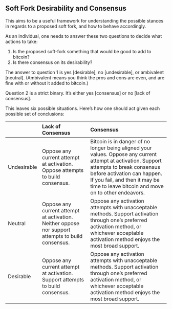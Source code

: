 ## Soft Fork Desirability and Consensus

This aims to be a useful framework for understanding the possible stances in regards to a proposed soft fork, and how to behave accordingly.

As an individual, one needs to answer these two questions to decide what actions to take:
1. Is the proposed soft-fork something that would be good to add to bitcoin?
2. Is there consensus on its desirability?

The answer to question 1 is yes [desirable], no [undesirable], or ambivalent [neutral]. (Ambivalent means you think the pros and cons are even, and are fine with or without it added to bitcoin.)

Question 2 is a strict binary. It’s either yes [consensus] or no [lack of consensus].

This leaves six possible situations. Here’s how one should act given each possible set of conclusions:

||Lack of Consensus|Consensus| 
|:-|:-|:-|
|Undesirable|Oppose any current attempt at activation. Oppose attempts to build consensus.|Bitcoin is in danger of no longer being aligned your values. Oppose any current attempt at activation. Support attempts to break consensus before activation can happen. If you fail, and then it may be time to leave bitcoin and move on to other endeavors.| 
|Neutral|Oppose any current attempt at activation. Neither oppose nor support attempts to build consensus.|Oppose any activation attempts with unacceptable methods. Support activation through one’s preferred activation method, or whichever acceptable activation method enjoys the most broad support.| 
|Desirable|Oppose any current attempt at activation. Support attempts to build consensus.|Oppose any activation attempts with unacceptable methods. Support activation through one’s preferred activation method, or whichever acceptable activation method enjoys the most broad support.| 

